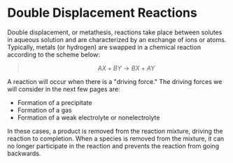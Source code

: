 <div style="float:right;margin:auto"><ebook-button title="Driving Force" link="https://genchem.science.psu.edu/15-2-driving-force"></ebook-button></div>


# Double Displacement Reactions


Double displacement, or metathesis, reactions take place between solutes in aqueous solution and are characterized by an exchange of ions or atoms.  Typically, metals (or hydrogen) are swapped in a chemical reaction according to the scheme below:

> $$AX + BY \longrightarrow BX  + AY$$

A reaction will occur when there is a "driving force."  The driving forces we will consider in the next few pages are:

 * Formation of a precipitate 
 * Formation of a gas
 * Formation of a weak electrolyte or nonelectrolyte

In these cases, a product is removed from the reaction mixture, driving the reaction to completion.  When a species is removed from the mixture, it can no longer participate in the reaction and prevents the reaction from going backwards.

 